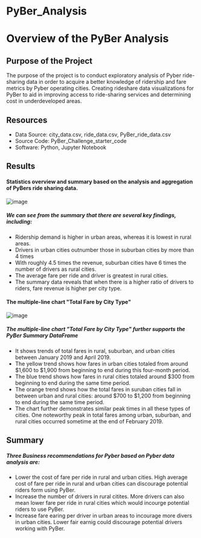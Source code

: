 # PyBer_Analysis

# Overview of the PyBer Analysis
## Purpose of the Project
The purpose of the project is to conduct exploratory analysis of Pyber ride-sharing data in order to acquire a better knowledge of ridership and fare metrics by Pyber operating cities. Creating rideshare data visualizations for PyBer to aid in improving access to ride-sharing services and determining cost in underdeveloped areas.

## Resources
* Data Source: city_data.csv, ride_data.csv, PyBer_ride_data.csv
* Source Code: PyBer_Challenge_starter_code
* Software: Python, Jupyter Notebook

## Results 
#### Statistics overview and summary based on the analysis and aggregation of PyBers ride sharing data.
![image](https://user-images.githubusercontent.com/93439516/145663616-5699dbab-efc1-4046-af2a-9a19b1dbc187.png)
##### We can see from the summary that there are several key findings, including:
  * Ridership demand is higher in urban areas, whereas it is lowest in rural areas.
  * Drivers in urban cities outnumber those in suburban cities by more than 4 times
  * With roughly 4.5 times the revenue, suburban cities have 6 times the number of drivers as rural cities.
  * The average fare per ride and driver is greatest in rural cities. 
  * The summary data reveals that when there is a higher ratio of drivers to riders, fare revenue is higher per city type. 
#### The multiple-line chart "Total Fare by City Type"
![image](https://user-images.githubusercontent.com/93439516/145664105-ab39d9fd-43e1-45f0-b08a-265ed02f59b7.png)
##### The multiple-line chart "Total Fare by City Type" further supports the PyBer Summary DataFrame
  * It shows trends of total fares in rural, suburban, and urban cities between January 2019 and April 2019.
  * The yellow trend shows how fares in urban cities totaled from around $1,600 to $1,900 from beginning to end during this four-month period.
  * The blue trend shows how fares in rural cities totaled around $300 from beginning to end during the same time period.
  * The orange trend shows how the total fares in suruban cities fall in between urban and rural cities: around $700 to $1,200 from beginning to end during the same time period.
  * The chart further demonstrates similar peak times in all these types of cities. One noteworthy peak in total fares among urban, suburban, and rural cities occurred sometime at the end of February 2019.

## Summary 
##### Three Business recommendations for Pyber based on Pyber data analysis are: 
  * Lower the cost of fare per ride in rural and urban cities. High average cost of fare per ride in rural and urban cities can discourage potential riders form using PyBer.
  * Increase the number of drivers in rural citites. More drivers can also mean lower fare per ride in rural cities which would incourge potential riders to use PyBer.
  * Increase fare earing per driver in urban areas to incourage more divers in urban cities. Lower fair earnig could discourage potential drivers working with PyBer.
